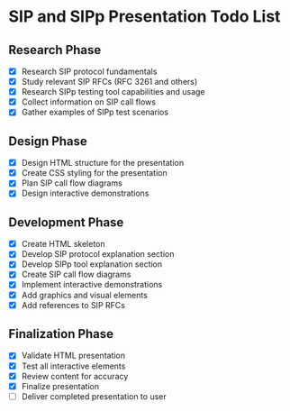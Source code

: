 # SIP and SIPp Presentation Todo List

## Research Phase
- [x] Research SIP protocol fundamentals
- [x] Study relevant SIP RFCs (RFC 3261 and others)
- [x] Research SIPp testing tool capabilities and usage
- [x] Collect information on SIP call flows
- [x] Gather examples of SIPp test scenarios

## Design Phase
- [x] Design HTML structure for the presentation
- [x] Create CSS styling for the presentation
- [x] Plan SIP call flow diagrams
- [x] Design interactive demonstrations

## Development Phase
- [x] Create HTML skeleton
- [x] Develop SIP protocol explanation section
- [x] Develop SIPp tool explanation section
- [x] Create SIP call flow diagrams
- [x] Implement interactive demonstrations
- [x] Add graphics and visual elements
- [x] Add references to SIP RFCs

## Finalization Phase
- [x] Validate HTML presentation
- [x] Test all interactive elements
- [x] Review content for accuracy
- [x] Finalize presentation
- [ ] Deliver completed presentation to user
